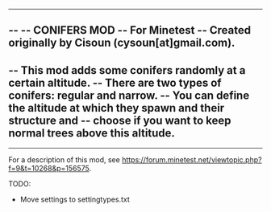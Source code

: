 --------------------------------------------------------------------------------
--
-- CONIFERS MOD
-- For Minetest
-- Created originally by Cisoun (cysoun[at]gmail.com).
--
-- This mod adds some conifers randomly at a certain altitude.
-- There are two types of conifers: regular and narrow.
-- You can define the altitude at which they spawn and their structure and
-- choose if you want to keep normal trees above this altitude.
--
--------------------------------------------------------------------------------


For a description of this mod, see
https://forum.minetest.net/viewtopic.php?f=9&t=10268&p=156575.

TODO:
* Move settings to settingtypes.txt
